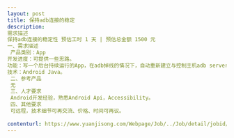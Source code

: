 ```yaml
---                
layout: post       
title: 保持adb连接的稳定           
description: 
需求描述
保持adb连接的稳定性 预估工时 1 天 | 预估总金额 1500 元一、需求描述 产品类别：App 开发进度：可提供一些思路。 功能：写一个后台持续运行的App，在adb掉线的情况下，自动重新建立与控制主机adb server的连接。 技术：Android Java。 二、参考产品 无 三、人才要求 Android开发经验，熟悉Android Api，Accessibility。 四、其他要求 可远程，技术细节可再交流、价格、时间可再议。
     
contenturl: https://www.yuanjisong.com/Webpage/Job/../Job/detail/jobid/101469      
---                 
```

